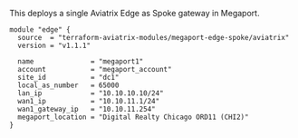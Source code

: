 This deploys a single Aviatrix Edge as Spoke gateway in Megaport.

```hcl
module "edge" {
  source  = "terraform-aviatrix-modules/megaport-edge-spoke/aviatrix"
  version = "v1.1.1"

  name              = "megaport1"
  account           = "megaport_account"
  site_id           = "dc1"
  local_as_number   = 65000
  lan_ip            = "10.10.10.10/24"
  wan1_ip           = "10.10.11.1/24"
  wan1_gateway_ip   = "10.10.11.254"
  megaport_location = "Digital Realty Chicago ORD11 (CHI2)"
}
```